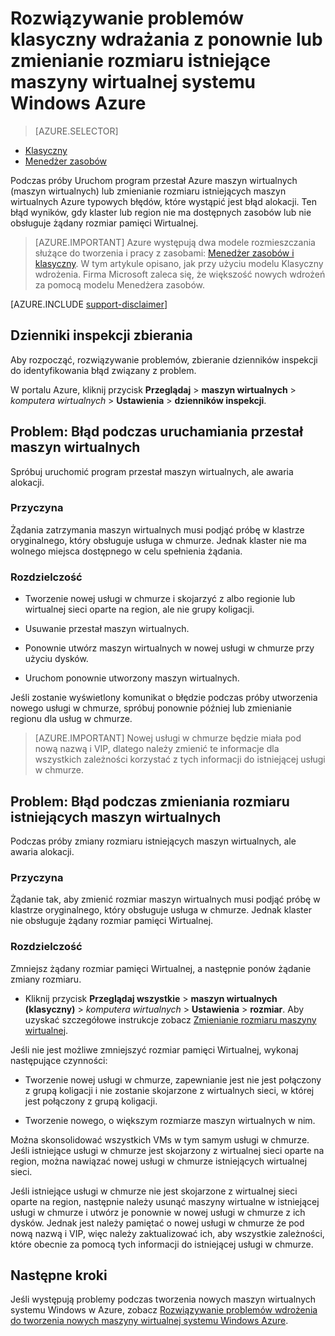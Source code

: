 <properties
   pageTitle="Maszyn wirtualnych ponownie lub zmienianie rozmiaru problemów | Microsoft Azure"
   description="Rozwiązywanie problemów klasyczny wdrażania z ponownie lub zmienianie rozmiaru istniejące maszyny wirtualnej systemu Windows Azure"
   services="virtual-machines-windows"
   documentationCenter=""
   authors="Deland-Han"
   manager="felixwu"
   editor=""
   tags="top-support-issue"/>

<tags
   ms.service="virtual-machines-windows"
   ms.topic="support-article"
   ms.tgt_pltfrm="vm-windows"
   ms.workload="required"
   ms.date="09/20/2016"
   ms.devlang="na"
   ms.author="delhan"/>

# <a name="troubleshoot-classic-deployment-issues-with-restarting-or-resizing-an-existing-windows-virtual-machine-in-azure"></a>Rozwiązywanie problemów klasyczny wdrażania z ponownie lub zmienianie rozmiaru istniejące maszyny wirtualnej systemu Windows Azure

> [AZURE.SELECTOR]
- [Klasyczny](virtual-machines-windows-classic-restart-resize-error-troubleshooting.md)
- [Menedżer zasobów](../../virtual-machines-windows-restart-resize-error-troubleshooting.md)

Podczas próby Uruchom program przestał Azure maszyn wirtualnych (maszyn wirtualnych) lub zmienianie rozmiaru istniejących maszyn wirtualnych Azure typowych błędów, które wystąpić jest błąd alokacji. Ten błąd wyników, gdy klaster lub region nie ma dostępnych zasobów lub nie obsługuje żądany rozmiar pamięci Wirtualnej.
> [AZURE.IMPORTANT] Azure występują dwa modele rozmieszczania służące do tworzenia i pracy z zasobami: [Menedżer zasobów i klasyczny](../../../resource-manager-deployment-model.md).  W tym artykule opisano, jak przy użyciu modelu Klasyczny wdrożenia. Firma Microsoft zaleca się, że większość nowych wdrożeń za pomocą modelu Menedżera zasobów.

[AZURE.INCLUDE [support-disclaimer](../../../../includes/support-disclaimer.md)]

## <a name="collect-audit-logs"></a>Dzienniki inspekcji zbierania

Aby rozpocząć, rozwiązywanie problemów, zbieranie dzienników inspekcji do identyfikowania błąd związany z problem.

W portalu Azure, kliknij przycisk **Przeglądaj** > **maszyn wirtualnych** > _komputera wirtualnych_ > **Ustawienia** > **dzienników inspekcji**.

## <a name="issue-error-when-starting-a-stopped-vm"></a>Problem: Błąd podczas uruchamiania przestał maszyn wirtualnych

Spróbuj uruchomić program przestał maszyn wirtualnych, ale awaria alokacji.

### <a name="cause"></a>Przyczyna

Żądania zatrzymania maszyn wirtualnych musi podjąć próbę w klastrze oryginalnego, który obsługuje usługa w chmurze. Jednak klaster nie ma wolnego miejsca dostępnego w celu spełnienia żądania.

### <a name="resolution"></a>Rozdzielczość

* Tworzenie nowej usługi w chmurze i skojarzyć z albo regionie lub wirtualnej sieci oparte na region, ale nie grupy koligacji.

* Usuwanie przestał maszyn wirtualnych.

* Ponownie utwórz maszyn wirtualnych w nowej usługi w chmurze przy użyciu dysków.

* Uruchom ponownie utworzony maszyn wirtualnych.

Jeśli zostanie wyświetlony komunikat o błędzie podczas próby utworzenia nowego usługi w chmurze, spróbuj ponownie później lub zmienianie regionu dla usług w chmurze.

> [AZURE.IMPORTANT] Nowej usługi w chmurze będzie miała pod nową nazwą i VIP, dlatego należy zmienić te informacje dla wszystkich zależności korzystać z tych informacji do istniejącej usługi w chmurze.

## <a name="issue-error-when-resizing-an-existing-vm"></a>Problem: Błąd podczas zmieniania rozmiaru istniejących maszyn wirtualnych

Podczas próby zmiany rozmiaru istniejących maszyn wirtualnych, ale awaria alokacji.

### <a name="cause"></a>Przyczyna

Żądanie tak, aby zmienić rozmiar maszyn wirtualnych musi podjąć próbę w klastrze oryginalnego, który obsługuje usługa w chmurze. Jednak klaster nie obsługuje żądany rozmiar pamięci Wirtualnej.

### <a name="resolution"></a>Rozdzielczość

Zmniejsz żądany rozmiar pamięci Wirtualnej, a następnie ponów żądanie zmiany rozmiaru.

* Kliknij przycisk **Przeglądaj wszystkie** > **maszyn wirtualnych (klasyczny)** > _komputera wirtualnych_ > **Ustawienia** > **rozmiar**. Aby uzyskać szczegółowe instrukcje zobacz [Zmienianie rozmiaru maszyny wirtualnej](https://msdn.microsoft.com/library/dn168976.aspx).

Jeśli nie jest możliwe zmniejszyć rozmiar pamięci Wirtualnej, wykonaj następujące czynności:

  * Tworzenie nowej usługi w chmurze, zapewnianie jest nie jest połączony z grupą koligacji i nie zostanie skojarzone z wirtualnych sieci, w której jest połączony z grupą koligacji.

  * Tworzenie nowego, o większym rozmiarze maszyn wirtualnych w nim.

Można skonsolidować wszystkich VMs w tym samym usługi w chmurze. Jeśli istniejące usługi w chmurze jest skojarzony z wirtualnej sieci oparte na region, można nawiązać nowej usługi w chmurze istniejących wirtualnej sieci.

Jeśli istniejące usługi w chmurze nie jest skojarzone z wirtualnej sieci oparte na region, następnie należy usunąć maszyny wirtualne w istniejącej usługi w chmurze i utwórz je ponownie w nowej usługi w chmurze z ich dysków. Jednak jest należy pamiętać o nowej usługi w chmurze że pod nową nazwą i VIP, więc należy zaktualizować ich, aby wszystkie zależności, które obecnie za pomocą tych informacji do istniejącej usługi w chmurze.

## <a name="next-steps"></a>Następne kroki

Jeśli występują problemy podczas tworzenia nowych maszyn wirtualnych systemu Windows w Azure, zobacz [Rozwiązywanie problemów wdrożenia do tworzenia nowych maszyny wirtualnej systemu Windows Azure](../../virtual-machines-windows-troubleshoot-deployment-new-vm.md).
